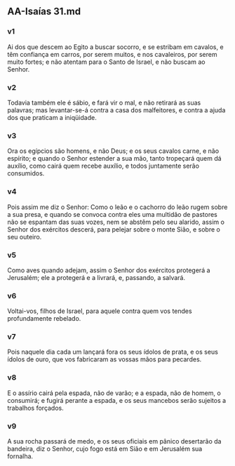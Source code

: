 ## AA-Isaías 31.md
### v1
 Ai dos que descem ao Egito a buscar socorro, e se estribam em cavalos, e têm confiança em carros, por serem muitos, e nos cavaleiros, por serem muito fortes; e não atentam para o Santo de Israel, e não buscam ao Senhor.
### v2
 Todavia também ele é sábio, e fará vir o mal, e não retirará as suas palavras; mas levantar-se-á contra a casa dos malfeitores, e contra a ajuda dos que praticam a iniqüidade.
### v3
 Ora os egípcios são homens, e não Deus; e os seus cavalos carne, e não espírito; e quando o Senhor estender a sua mão, tanto tropeçará quem dá auxílio, como cairá quem recebe auxílio, e todos juntamente serão consumidos.
### v4
 Pois assim me diz o Senhor: Como o leão e o cachorro do leão rugem sobre a sua presa, e quando se convoca contra eles uma multidão de pastores não se espantam das suas vozes, nem se abstêm pelo seu alarido, assim o Senhor dos exércitos descerá, para pelejar sobre o monte Sião, e sobre o seu outeiro.
### v5
 Como aves quando adejam, assim o Senhor dos exércitos protegerá a Jerusalém; ele a protegerá e a livrará, e, passando, a salvará.
### v6
 Voltai-vos, filhos de Israel, para aquele contra quem vos tendes profundamente rebelado.
### v7
 Pois naquele dia cada um lançará fora os seus ídolos de prata, e os seus ídolos de ouro, que vos fabricaram as vossas mãos para pecardes.
### v8
 E o assírio cairá pela espada, não de varão; e a espada, não de homem, o consumirá; e fugirá perante a espada, e os seus mancebos serão sujeitos a trabalhos forçados.
### v9
 A sua rocha passará de medo, e os seus oficiais em pânico desertarão da bandeira, diz o Senhor, cujo fogo está em Sião e em Jerusalém sua fornalha.
